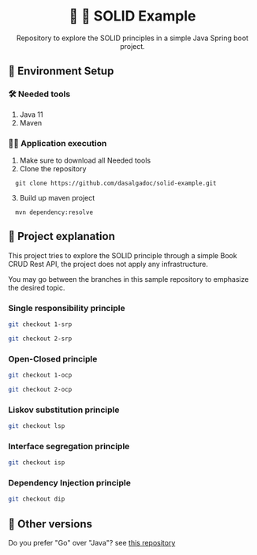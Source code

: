 <h1 align="center">
  🚀 🍮 SOLID Example
</h1>

<p align="center">
  Repository to explore the SOLID principles in a simple Java Spring boot project.
</p>

## 🧲 Environment Setup

### 🛠️ Needed tools

1. Java 11
2. Maven

### 🏃🏻 Application execution

1. Make sure to download all Needed tools
2. Clone the repository
```
  git clone https://github.com/dasalgadoc/solid-example.git
```
3. Build up maven project
```
  mvn dependency:resolve
```

## 🧳 Project explanation

This project tries to explore the SOLID principle through a simple Book CRUD Rest API, the project does not apply any infrastructure.

You may go between the branches in this sample repository to emphasize the desired topic.

### Single responsibility principle

```bash
git checkout 1-srp
```

````bash
git checkout 2-srp
````

### Open-Closed principle

````bash
git checkout 1-ocp
````

````bash
git checkout 2-ocp
````

### Liskov substitution principle

````bash
git checkout lsp
````

### Interface segregation principle

````bash
git checkout isp
````

### Dependency Injection principle

````bash
git checkout dip
````

## 🍙 Other versions

Do you prefer "Go" over "Java"? see [this repository](https://github.com/dasalgadoc/solid-example-go)

